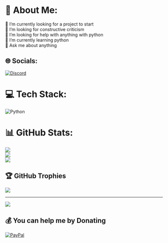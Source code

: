 # 💫 About Me:
🔭 I’m currently looking for a project to start<br>👯 I’m looking for constructive criticism <br>🤝 I’m looking for help with anything with python<br>🌱 I’m currently learning python<br>💬 Ask me about anything<br>


## 🌐 Socials:
[![Discord](https://img.shields.io/badge/Discord-%237289DA.svg?logo=discord&logoColor=white)](https://discord.gg/Dray#6666) 

# 💻 Tech Stack:
![Python](https://img.shields.io/badge/python-3670A0?style=for-the-badge&logo=python&logoColor=ffdd54)
# 📊 GitHub Stats:
![](https://github-readme-stats.vercel.app/api?username=ohnara&theme=gotham&hide_border=false&include_all_commits=true&count_private=true)<br/>
![](https://github-readme-streak-stats.herokuapp.com/?user=ohnara&theme=gotham&hide_border=false)<br/>
![](https://github-readme-stats.vercel.app/api/top-langs/?username=ohnara&theme=gotham&hide_border=false&include_all_commits=true&count_private=true&layout=compact)

## 🏆 GitHub Trophies
![](https://github-profile-trophy.vercel.app/?username=ohnara&theme=darkhub&no-frame=true&no-bg=false&margin-w=4)

---
[![](https://visitcount.itsvg.in/api?id=ohnara&icon=0&color=1)](https://visitcount.itsvg.in)

  ## 💰 You can help me by Donating
  [![PayPal](https://img.shields.io/badge/PayPal-00457C?style=for-the-badge&logo=paypal&logoColor=white)](https://paypal.me/@Draylovesher) 

  
<!-- Proudly created with GPRM ( https://gprm.itsvg.in ) -->
